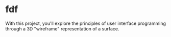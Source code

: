 # fdf
With this project, you'll explore the principles of user interface programming through a 3D "wireframe" representation of a surface.
